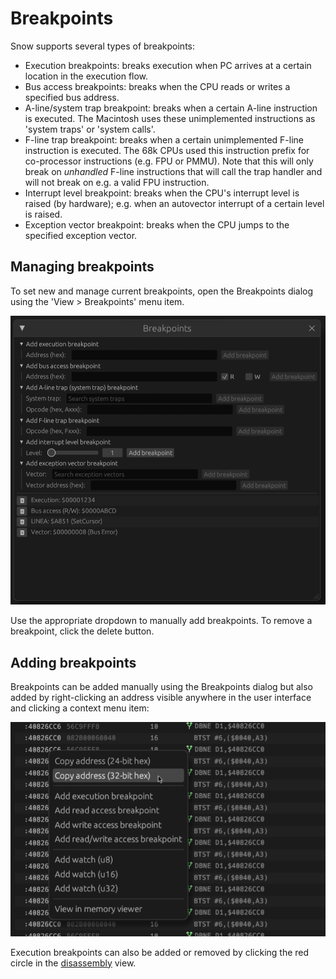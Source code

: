 # Breakpoints

Snow supports several types of breakpoints:
 * Execution breakpoints: breaks execution when PC arrives at a certain location
   in the execution flow.
 * Bus access breakpoints: breaks when the CPU reads or writes a specified bus
   address.
 * A-line/system trap breakpoint: breaks when a certain A-line instruction is
   executed. The Macintosh uses these unimplemented instructions as 'system traps'
   or 'system calls'.
 * F-line trap breakpoint: breaks when a certain unimplemented F-line instruction
   is executed. The 68k CPUs used this instruction prefix for co-processor
   instructions (e.g. FPU or PMMU). Note that this will only break on _unhandled_
   F-line instructions that will call the trap handler and will not break on e.g.
   a valid FPU instruction.
 * Interrupt level breakpoint: breaks when the CPU's interrupt level is raised (by
   hardware); e.g. when an autovector interrupt of a certain level is raised.
 * Exception vector breakpoint: breaks when the CPU jumps to the specified
   exception vector.

## Managing breakpoints

To set new and manage current breakpoints, open the Breakpoints dialog using the
'View > Breakpoints' menu item.

![Breakpoints dialog](../../images/breakpoints.png)

Use the appropriate dropdown to manually add breakpoints. To remove a breakpoint,
click the <span class="material-symbols-rounded">delete</span> button.

## Adding breakpoints

Breakpoints can be added manually using the Breakpoints dialog but also added by
right-clicking an address visible anywhere in the user interface and clicking
a context menu item:

![Address context menu](../../images/addr_context.png)

Execution breakpoints can also be added or removed by clicking the red circle in
the [disassembly](disassembly.md) view.
